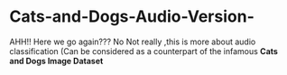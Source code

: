 # Cats-and-Dogs-Audio-Version-
AHH!! Here we go again??? No Not really ,this is more about audio classification (Can be considered as a counterpart of the infamous **Cats and Dogs Image Dataset**

